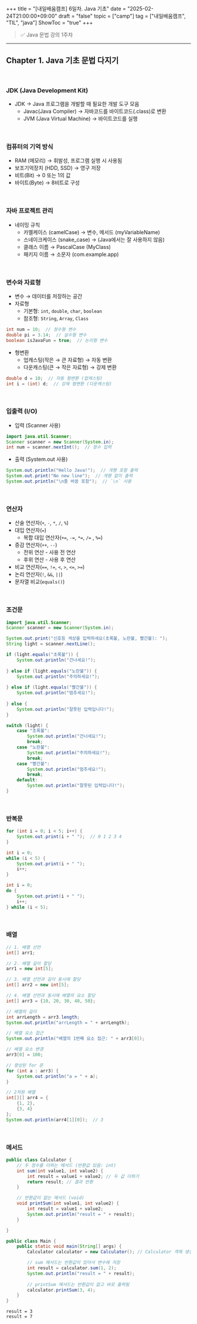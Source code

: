 +++
title = "[내일배움캠프] 6일차. Java 기초"
date = "2025-02-24T21:00:00+09:00"
draft = "false"
topic = ["camp"]
tag = ["내일배움캠프", "TIL", "java"]
ShowToc = "true"
+++

> ✅ Java 문법 강의 1주차  

<hr>

## Chapter 1. Java 기초 문법 다지기

<br>

### JDK (Java Development Kit)
- JDK → Java 프로그램을 개발할 때 필요한 개발 도구 모음
    - Javac(Java Compiler) → 자바코드를 바이트코드(.class)로 변환
    - JVM (Java Virtual Machine) → 바이트코드를 실행

<br>

### 컴퓨터의 기억 방식
- RAM (메모리) → 휘발성, 프로그램 실행 시 사용됨
- 보조기억장치 (HDD, SSD) → 영구 저장
- 비트(Bit) → 0 또는 1의 값
- 바이트(Byte) → 8비트로 구성

<br>

### 자바 프로젝트 관리
- 네이밍 규칙
    - 카멜케이스 (camelCase) → 변수, 메서드 (myVariableName)
    - 스네이크케이스 (snake_case) → (Java에서는 잘 사용하지 않음)
    - 클래스 이름 → PascalCase (MyClass)
    - 패키지 이름 → 소문자 (com.example.app)

<br>

### 변수와 자료형
- 변수 → 데이터를 저장하는 공간
- 자료형
    - 기본형: `int`, `double`, `char`, `boolean`
    - 참조형: `String`, `Array`, `Class`
```java
int num = 10;  // 정수형 변수
double pi = 3.14;  // 실수형 변수
boolean isJavaFun = true;  // 논리형 변수
```
- 형변환
    - 업캐스팅(작은 → 큰 자료형) → 자동 변환
    - 다운캐스팅(큰 → 작은 자료형) → 강제 변환
```java
double d = 10;  // 자동 형변환 (업캐스팅)
int i = (int) d;  // 강제 형변환 (다운캐스팅)
```

<br>

### 입출력 (I/O)
- 입력 (Scanner 사용)
```java
import java.util.Scanner;
Scanner scanner = new Scanner(System.in);
int num = scanner.nextInt();  // 정수 입력
```
- 출력 (System.out 사용)
```java
System.out.println("Hello Java!");  // 개행 포함 출력
System.out.print("No new line");  // 개행 없이 출력
System.out.println("\n줄 바꿈 포함");  // `\n` 사용
```

<br>

### 연산자
- 산술 연산자(`+`, `-`, `*`, `/`, `%`)
- 대입 연산자(`=`)
    - 복합 대입 연산자(`+=`, `-=`, `*=`, `/=` , `%=`)
- 증감 연산자(`++`, `--`)
    - 전위 연산 - 사용 전 연산
    - 후위 연산 - 사용 후 연산
- 비교 연산자(`==`, `!=`, `<`, `>`, `<=`, `>=`)
- 논리 연산자(`!`, `&&`, `||`)
- 문자열 비교(`equals()`)

<br>

### 조건문
```java
import java.util.Scanner;
Scanner scanner = new Scanner(System.in);

System.out.print("신호등 색상을 입력하세요(초록불, 노란불, 빨간불): ");
String light = scanner.nextLine();
```
```java
if (light.equals("초록불")) {
	System.out.println("건너세요!");
    
} else if (light.equals("노란불")) {
	System.out.println("주의하세요!");
    
} else if (light.equals("빨간불")) {
	System.out.println("멈추세요!");
    
} else {
	System.out.println("잘못된 입력입니다!");
}
```
```java
switch (light) {
	case "초록불":
    	System.out.println("건너세요!");
        break;
	case "노란불":
    	System.out.println("주의하세요!");
		break;
	case "빨간불":
    	System.out.println("멈추세요!");
        break;
	default:
    	System.out.println("잘못된 입력입니다!");
}
```

<br>

### 반복문
```java
for (int i = 0; i < 5; i++) {
    System.out.print(i + " ");  // 0 1 2 3 4
}
```
```java
int i = 0;
while (i < 5) {
    System.out.print(i + " ");
    i++;
}
```
```java
int i = 0;
do {
    System.out.print(i + " ");
    i++;
} while (i < 5);
```

<br>

### 배열
```java
// 1. 배열 선언
int[] arr1;

// 2. 배열 길이 할당
arr1 = new int[5];

// 3. 배열 선언과 길이 동시에 할당
int[] arr2 = new int[5];

// 4. 배열 선언과 동시에 배열의 요소 할당
int[] arr3 = {10, 20, 30, 40, 50};

// 배열의 길이
int arrLength = arr3.length;
System.out.println("arrLength = " + arrLength);

// 배열 요소 접근
System.out.println("배열의 1번째 요소 접근: " + arr3[0]);

// 배열 요소 변경
arr3[0] = 100;

// 향상된 for 문
for (int a : arr3) {
	System.out.println("a = " + a);
}

// 2차원 배열
int[][] arr4 = {
    {1, 2},
    {3, 4}
};
System.out.println(arr4[1][0]);  // 3
```

<br>

### 메서드
```java
public class Calculator {
	// 두 정수를 더하는 메서드 (반환값 있음: int)
    int sum(int value1, int value2) {
        int result = value1 + value2; // 두 값 더하기
        return result; // 결과 반환
    }

	// 반환값이 없는 메서드 (void)
    void printSum(int value1, int value2) {
        int result = value1 + value2;
        System.out.println("result = " + result);
    }

}
```
```java
public class Main {
    public static void main(String[] args) {
        Calculator calculator = new Calculator(); // Calculator 객체 생성

		// sum 메서드는 반환값이 있어서 변수에 저장
        int result = calculator.sum(1, 2);
        System.out.println("result = " + result);
        
        // printSum 메서드는 반환값이 없고 바로 출력됨
        calculator.printSum(3, 4);
    }
}
```
```
result = 3
result = 7
```